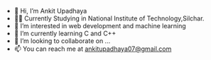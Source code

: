 - 👋 Hi, I’m Ankit Upadhaya
- 👨‍🎓 Currently Studying in National Institute of Technology,Silchar.
- 👀 I’m interested in web development and machine learning
- 🌱 I’m currently learning C and C++
- 💞️ I’m looking to collaborate on ...
- 📫 You can reach me at ankitupadhaya07@gmail.com

<!---
ankit07an/ankit07an is a ✨ special ✨ repository because its `README.md` (this file) appears on your GitHub profile.
You can click the Preview link to take a look at your changes.
--->
